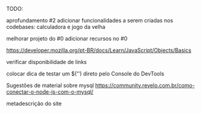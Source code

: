 TODO:

aprofundamento #2
adicionar funcionalidades a serem criadas nos codebases: calculadora e jogo da velha

melhorar projeto do #0
adicionar recursos no #0

https://developer.mozilla.org/pt-BR/docs/Learn/JavaScript/Objects/Basics

verificar disponibilidade de links

colocar dica de testar um $('') direto pelo Console do DevTools

Sugestões de material sobre mysql
https://community.revelo.com.br/como-conectar-o-node-js-com-o-mysql/

metadescrição do site
